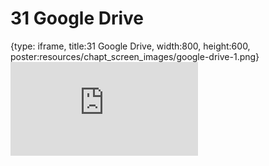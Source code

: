 # 31 Google Drive
 
{type: iframe, title:31 Google Drive, width:800, height:600, poster:resources/chapt_screen_images/google-drive-1.png}
![](https://datatrail-jhu.github.io/DataTrail_ReOrg/no_toc/google-drive-1.html)
 

 
